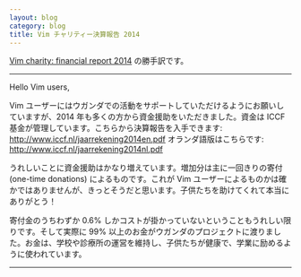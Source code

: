 ```yaml
---
layout: blog
category: blog
title: Vim チャリティー決算報告 2014
---
```


[Vim charity: financial report 2014](https://groups.google.com/d/msg/vim_announce/2czE8NAWetM/HUASaYWiPSkJ) の勝手訳です。


-----

Hello Vim users,

Vim ユーザーにはウガンダでの活動をサポートしていただけるようにお願いしていますが、2014 年も多くの方から資金援助をいただきました。資金は ICCF 基金が管理しています。こちらから決算報告を入手できます: <http://www.iccf.nl/jaarrekening2014en.pdf>
オランダ語版はこちらです: <http://www.iccf.nl/jaarrekening2014nl.pdf>

うれしいことに資金援助はかなり増えています。増加分は主に一回きりの寄付 (one-time donations) によるものです。これが Vim ユーザーによるものかは確かではありませんが、きっとそうだと思います。子供たちを助けてくれて本当にありがとう！

寄付金のうちわずか 0.6% しかコストが掛かっていないということもうれしい限りです。そして実際に 99% 以上のお金がウガンダのプロジェクトに渡りました。お金は、学校や診療所の運営を維持し、子供たちが健康で、学業に励めるように使われています。

-----
